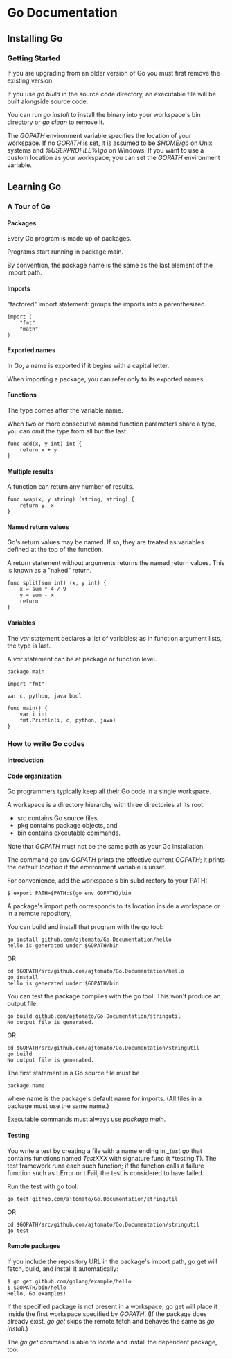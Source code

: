 # Go Documentation

## Installing Go

### Getting Started

If you are upgrading from an older version of Go you must first remove the existing version.

If you use *go build* in the source code directory, an executable file will be built alongside source code.

You can run *go install* to install the binary into your workspace's bin directory or *go clean* to remove it.

The *GOPATH* environment variable specifies the location of your workspace. If no *GOPATH* is set, it is assumed to be *$HOME/go* on Unix systems and *%USERPROFILE%\go* on Windows. If you want to use a custom location as your workspace, you can set the *GOPATH* environment variable.

## Learning Go

### A Tour of Go

#### Packages

Every Go program is made up of packages.

Programs start running in package main.

By convention, the package name is the same as the last element of the import path.

#### Imports

"factored" import statement: groups the imports into a parenthesized.

    import (
        "fmt"
        "math"
    )

#### Exported names

In Go, a name is exported if it begins with a capital letter.

When importing a package, you can refer only to its exported names.

#### Functions

The type comes after the variable name.

When two or more consecutive named function parameters share a type, you can omit the type from all but the last.

    func add(x, y int) int {
	    return x + y
    }

#### Multiple results

A function can return any number of results.

    func swap(x, y string) (string, string) {
	    return y, x
    }

#### Named return values

Go's return values may be named. If so, they are treated as variables defined at the top of the function.

A return statement without arguments returns the named return values. This is known as a "naked" return.

    func split(sum int) (x, y int) {
        x = sum * 4 / 9
        y = sum - x
        return
    }

#### Variables

The *var* statement declares a list of variables; as in function argument lists, the type is last.

A *var* statement can be at package or function level.

    package main

    import "fmt"

    var c, python, java bool

    func main() {
        var i int
        fmt.Println(i, c, python, java)
    }

### How to write Go codes

#### Introduction

#### Code organization

Go programmers typically keep all their Go code in a single workspace.

A workspace is a directory hierarchy with three directories at its root:

* src contains Go source files,
* pkg contains package objects, and
* bin contains executable commands.

Note that *GOPATH* must not be the same path as your Go installation.

The command *go env GOPATH* prints the effective current *GOPATH*; it prints the default location if the environment variable is unset.

For convenience, add the workspace's bin subdirectory to your PATH:

    $ export PATH=$PATH:$(go env GOPATH)/bin

A package's import path corresponds to its location inside a workspace or in a remote repository.

You can build and install that program with the go tool:

    go install github.com/ajtomato/Go.Documentation/hello
    hello is generated under $GOPATH/bin

OR

    cd $GOPATH/src/github.com/ajtomato/Go.Documentation/hello
    go install
    hello is generated under $GOPATH/bin

You can test the package compiles with the go tool. This won't produce an output file.

    go build github.com/ajtomato/Go.Documentation/stringutil
    No output file is generated.

OR

    cd $GOPATH/src/github.com/ajtomato/Go.Documentation/stringutil
    go build
    No output file is generated.

The first statement in a Go source file must be

    package name

where name is the package's default name for imports. (All files in a package must use the same name.)

Executable commands must always use *package main*.

#### Testing

You write a test by creating a file with a name ending in *_test.go* that contains functions named *TestXXX* with signature func (t *testing.T). The test framework runs each such function; if the function calls a failure function such as t.Error or t.Fail, the test is considered to have failed.

Run the test with go tool:

    go test github.com/ajtomato/Go.Documentation/stringutil

OR

    cd $GOPATH/src/github.com/ajtomato/Go.Documentation/stringutil
    go test

#### Remote packages

If you include the repository URL in the package's import path, go get will fetch, build, and install it automatically:

    $ go get github.com/golang/example/hello
    $ $GOPATH/bin/hello
    Hello, Go examples!

If the specified package is not present in a workspace, go get will place it inside the first workspace specified by *GOPATH*. (If the package does already exist, *go get* skips the remote fetch and behaves the same as *go install*.)

The *go get* command is able to locate and install the dependent package, too.
